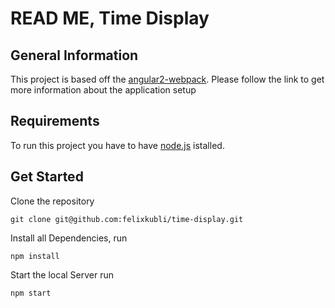 # READ ME, Time Display

## General Information
This project is based off the [angular2-webpack](https://github.com/preboot/angular2-webpack).
Please follow the link to get more information about
the application setup

## Requirements

To run this project you have to have [node.js](https://nodejs.org/) istalled.

## Get Started

Clone the repository
```
git clone git@github.com:felixkubli/time-display.git
```
Install all Dependencies, run 
```
npm install
```
Start the local Server run 
```
npm start 
```
